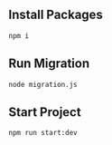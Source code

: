 ## Install Packages
  `npm i`

## Run Migration
 `node migration.js`

## Start Project 
  `npm run start:dev`